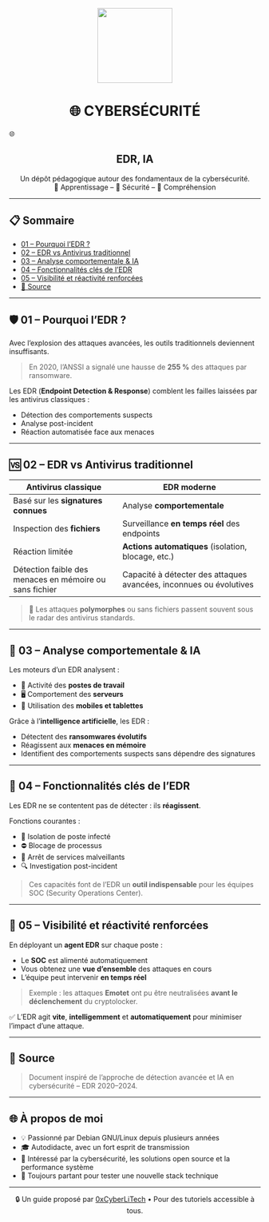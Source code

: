 <p align="center">
  <img src="https://avatars.githubusercontent.com/u/167217017?s=400&u=d983b9423c4eb8cdb9bfe8b14f505be5c894d6bc&v=4" width="150" />
</p>

<h1 align="center">🌐 CYBERSÉCURITÉ</h1> 🌐
<h2 align="center"> EDR, IA</h2>

<p align="center">
  Un dépôt pédagogique autour des fondamentaux de la cybersécurité.<br>
  📘 Apprentissage – 🔐 Sécurité – 🧠 Compréhension
</p>

---

## 📋 Sommaire

- [01 – Pourquoi l’EDR ?](#01--pourquoi-ledr-)
- [02 – EDR vs Antivirus traditionnel](#02--edr-vs-antivirus-traditionnel)
- [03 – Analyse comportementale & IA](#03--analyse-comportementale--ia)
- [04 – Fonctionnalités clés de l’EDR](#04--fonctionnalités-clés-de-ledr)
- [05 – Visibilité et réactivité renforcées](#05--visibilité-et-réactivité-renforcées)
- [🔗 Source](#-source)

---

## 🛡️ 01 – Pourquoi l’EDR ?

Avec l’explosion des attaques avancées, les outils traditionnels deviennent insuffisants.

> En 2020, l’ANSSI a signalé une hausse de **255 %** des attaques par ransomware.

Les EDR (**Endpoint Detection & Response**) comblent les failles laissées par les antivirus classiques :

- Détection des comportements suspects
- Analyse post-incident
- Réaction automatisée face aux menaces

---

## 🆚 02 – EDR vs Antivirus traditionnel

| Antivirus classique | EDR moderne |
|---------------------|-------------|
| Basé sur les **signatures connues** | Analyse **comportementale** |
| Inspection des **fichiers** | Surveillance **en temps réel** des endpoints |
| Réaction limitée | **Actions automatiques** (isolation, blocage, etc.) |
| Détection faible des menaces en mémoire ou sans fichier | Capacité à détecter des attaques avancées, inconnues ou évolutives |

> 🧬 Les attaques **polymorphes** ou sans fichiers passent souvent sous le radar des antivirus standards.

---

## 🧠 03 – Analyse comportementale & IA

Les moteurs d’un EDR analysent :

- 📱 Activité des **postes de travail**
- 🖥️ Comportement des **serveurs**
- 📲 Utilisation des **mobiles et tablettes**

Grâce à l’**intelligence artificielle**, les EDR :

- Détectent des **ransomwares évolutifs**
- Réagissent aux **menaces en mémoire**
- Identifient des comportements suspects sans dépendre des signatures

---

## 🔧 04 – Fonctionnalités clés de l’EDR

Les EDR ne se contentent pas de détecter : ils **réagissent**.

Fonctions courantes :

- 🚫 Isolation de poste infecté
- ⛔ Blocage de processus
- 🛑 Arrêt de services malveillants
- 🔍 Investigation post-incident

> Ces capacités font de l’EDR un **outil indispensable** pour les équipes SOC (Security Operations Center).

---

## 🚀 05 – Visibilité et réactivité renforcées

En déployant un **agent EDR** sur chaque poste :

- Le **SOC** est alimenté automatiquement
- Vous obtenez une **vue d’ensemble** des attaques en cours
- L’équipe peut intervenir **en temps réel**

> Exemple : les attaques **Emotet** ont pu être neutralisées **avant le déclenchement** du cryptolocker.

✅ L’EDR agit **vite**, **intelligemment** et **automatiquement** pour minimiser l’impact d’une attaque.

---

## 🔗 Source

> Document inspiré de l’approche de détection avancée et IA en cybersécurité – EDR 2020–2024.

---

## 🌐 À propos de moi

- 💡 Passionné par Debian GNU/Linux depuis plusieurs années
- 🎓 Autodidacte, avec un fort esprit de transmission
- 🔐 Intéressé par la cybersécurité, les solutions open source et la performance système
- 🧪 Toujours partant pour tester une nouvelle stack technique

---

<p align="center">
  🔒 Un guide proposé par <a href="https://github.com/0xCyberLiTech">0xCyberLiTech</a> • Pour des tutoriels accessible à tous.
</p>
